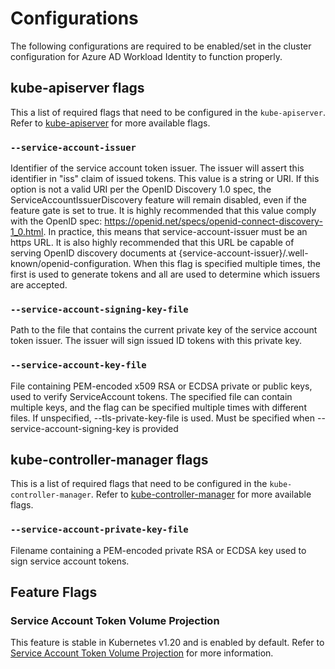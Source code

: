 # Configurations

The following configurations are required to be enabled/set in the cluster configuration for Azure AD Workload Identity to function properly.

<!-- toc -->

## kube-apiserver flags

This a list of required flags that need to be configured in the `kube-apiserver`. Refer to [kube-apiserver][1] for more available flags.

### `--service-account-issuer`

Identifier of the service account token issuer. The issuer will assert this identifier in "iss" claim of issued tokens. This value is a string or URI. If this option is not a valid URI per the OpenID Discovery 1.0 spec, the ServiceAccountIssuerDiscovery feature will remain disabled, even if the feature gate is set to true. It is highly recommended that this value comply with the OpenID spec: https://openid.net/specs/openid-connect-discovery-1_0.html. In practice, this means that service-account-issuer must be an https URL. It is also highly recommended that this URL be capable of serving OpenID discovery documents at {service-account-issuer}/.well-known/openid-configuration. When this flag is specified multiple times, the first is used to generate tokens and all are used to determine which issuers are accepted.

### `--service-account-signing-key-file`

Path to the file that contains the current private key of the service account token issuer. The issuer will sign issued ID tokens with this private key.

### `--service-account-key-file`

File containing PEM-encoded x509 RSA or ECDSA private or public keys, used to verify ServiceAccount tokens. The specified file can contain multiple keys, and the flag can be specified multiple times with different files. If unspecified, --tls-private-key-file is used. Must be specified when --service-account-signing-key is provided

## kube-controller-manager flags

This is a list of required flags that need to be configured in the `kube-controller-manager`. Refer to [kube-controller-manager][2] for more available flags.

### `--service-account-private-key-file`

Filename containing a PEM-encoded private RSA or ECDSA key used to sign service account tokens.

## Feature Flags

### Service Account Token Volume Projection

This feature is stable in Kubernetes v1.20 and is enabled by default. Refer to [Service Account Token Volume Projection][3] for more information.

[1]: https://kubernetes.io/docs/reference/command-line-tools-reference/kube-apiserver/

[2]: https://kubernetes.io/docs/reference/command-line-tools-reference/kube-controller-manager/

[3]: https://kubernetes.io/docs/tasks/configure-pod-container/configure-service-account/#service-account-token-volume-projection
